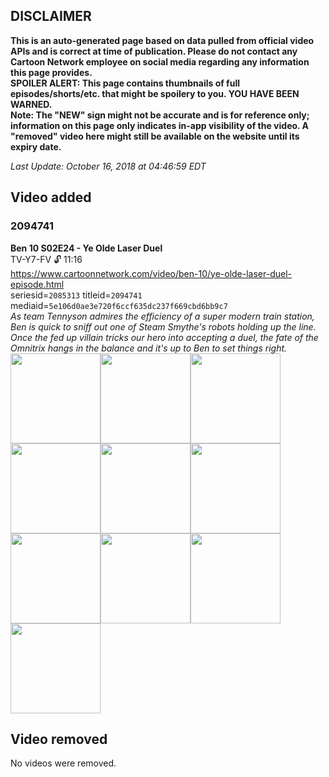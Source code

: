 ## DISCLAIMER
**This is an auto-generated page based on data pulled from official video APIs and is correct at time of publication. Please do not contact any Cartoon Network employee on social media regarding any information this page provides.**  
**SPOILER ALERT: This page contains thumbnails of full episodes/shorts/etc. that might be spoilery to you. YOU HAVE BEEN WARNED.**  
**Note: The "NEW" sign might not be accurate and is for reference only; information on this page only indicates in-app visibility of the video. A "removed" video here might still be available on the website until its expiry date.**  

_Last Update: October 16, 2018 at 04:46:59 EDT_
## Video added
### 2094741
**Ben 10 S02E24 - Ye Olde Laser Duel**  
TV-Y7-FV 🔓 11:16  
https://www.cartoonnetwork.com/video/ben-10/ye-olde-laser-duel-episode.html  
seriesid=`2085313` titleid=`2094741` mediaid=`5e106d0ae3e720f6ccf635dc237f669cbd6bb9c7`  
_As team Tennyson admires the efficiency of a super modern train station, Ben is quick to sniff out one of Steam Smythe's robots holding up the line. Once the fed up villain tricks our hero into accepting a duel, the fate of the Omnitrix hangs in the balance and it's up to Ben to set things right._  
<a href="https://s3.amazonaws.com/cn-orchestrator/2094741_001_1280x720.jpg"><img src="https://s3.amazonaws.com/cn-orchestrator/2094741_001_640x360.jpg" height="144px" /></a><a href="https://s3.amazonaws.com/cn-orchestrator/2094741_002_1280x720.jpg"><img src="https://s3.amazonaws.com/cn-orchestrator/2094741_002_640x360.jpg" height="144px" /></a><a href="https://s3.amazonaws.com/cn-orchestrator/2094741_003_1280x720.jpg"><img src="https://s3.amazonaws.com/cn-orchestrator/2094741_003_640x360.jpg" height="144px" /></a><a href="https://s3.amazonaws.com/cn-orchestrator/2094741_004_1280x720.jpg"><img src="https://s3.amazonaws.com/cn-orchestrator/2094741_004_640x360.jpg" height="144px" /></a><a href="https://s3.amazonaws.com/cn-orchestrator/2094741_005_1280x720.jpg"><img src="https://s3.amazonaws.com/cn-orchestrator/2094741_005_640x360.jpg" height="144px" /></a><a href="https://s3.amazonaws.com/cn-orchestrator/2094741_006_1280x720.jpg"><img src="https://s3.amazonaws.com/cn-orchestrator/2094741_006_640x360.jpg" height="144px" /></a><a href="https://s3.amazonaws.com/cn-orchestrator/2094741_007_1280x720.jpg"><img src="https://s3.amazonaws.com/cn-orchestrator/2094741_007_640x360.jpg" height="144px" /></a><a href="https://s3.amazonaws.com/cn-orchestrator/2094741_008_1280x720.jpg"><img src="https://s3.amazonaws.com/cn-orchestrator/2094741_008_640x360.jpg" height="144px" /></a><a href="https://s3.amazonaws.com/cn-orchestrator/2094741_009_1280x720.jpg"><img src="https://s3.amazonaws.com/cn-orchestrator/2094741_009_640x360.jpg" height="144px" /></a><a href="https://s3.amazonaws.com/cn-orchestrator/2094741_010_1280x720.jpg"><img src="https://s3.amazonaws.com/cn-orchestrator/2094741_010_640x360.jpg" height="144px" /></a>
## Video removed
No videos were removed.
